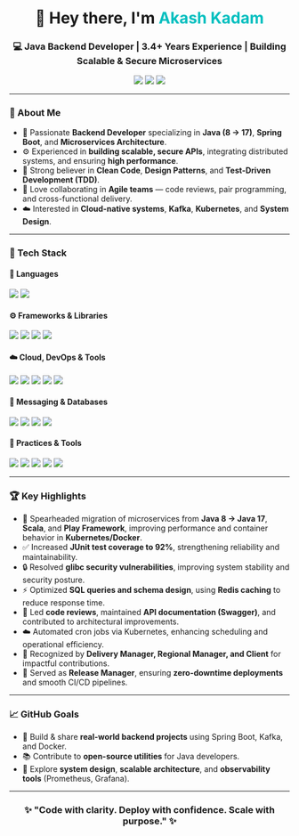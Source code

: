 <!-- Header Section -->
<h1 align="center">👋 Hey there, I'm <span style="color:#00bfbf">Akash Kadam</span> </h1>

<h3 align="center">💻 Java Backend Developer | 3.4+ Years Experience | Building Scalable & Secure Microservices</h3>

<p align="center">
  <a href="https://www.linkedin.com/in/akash-kadam/"><img src="https://img.shields.io/badge/-Akash%20Kadam-blue?style=flat&logo=Linkedin&logoColor=white"/></a>
  <a href="mailto:akash.kadam@example.com"><img src="https://img.shields.io/badge/-akash.kadam%40example.com-red?style=flat&logo=gmail&logoColor=white"/></a>
  <a href="https://github.com/yourusername"><img src="https://img.shields.io/badge/-GitHub-black?style=flat&logo=github"/></a>
</p>

---

### 🚀 About Me  

- 🔧 Passionate **Backend Developer** specializing in **Java (8 → 17)**, **Spring Boot**, and **Microservices Architecture**.  
- ⚙️ Experienced in **building scalable, secure APIs**, integrating distributed systems, and ensuring **high performance**.  
- 🧩 Strong believer in **Clean Code**, **Design Patterns**, and **Test-Driven Development (TDD)**.  
- 🤝 Love collaborating in **Agile teams** — code reviews, pair programming, and cross-functional delivery.  
- ☁️ Interested in **Cloud-native systems**, **Kafka**, **Kubernetes**, and **System Design**.  

---

### 🧰 Tech Stack

#### 💬 Languages
<p>
  <img src="https://img.shields.io/badge/Java-%23ED8B00.svg?style=flat&logo=openjdk&logoColor=white"/> 
  <img src="https://img.shields.io/badge/SQL-%2300758F.svg?style=flat&logo=postgresql&logoColor=white"/>
</p>

#### ⚙️ Frameworks & Libraries
<p>
  <img src="https://img.shields.io/badge/Spring%20Boot-%236DB33F.svg?style=flat&logo=springboot&logoColor=white"/>
  <img src="https://img.shields.io/badge/Hibernate-%23596e9d.svg?style=flat&logo=hibernate&logoColor=white"/>
  <img src="https://img.shields.io/badge/Microservices-%23007ACC.svg?style=flat&logoColor=white"/>
  <img src="https://img.shields.io/badge/JUnit-%2325A162.svg?style=flat&logo=junit5&logoColor=white"/>
</p>

#### ☁️ Cloud, DevOps & Tools
<p>
  <img src="https://img.shields.io/badge/AWS-%23FF9900.svg?style=flat&logo=amazon-aws&logoColor=white"/>
  <img src="https://img.shields.io/badge/Docker-%232496ED.svg?style=flat&logo=docker&logoColor=white"/>
  <img src="https://img.shields.io/badge/Kubernetes-%23326CE5.svg?style=flat&logo=kubernetes&logoColor=white"/>
  <img src="https://img.shields.io/badge/Argo-%23EF7B4D.svg?style=flat&logo=argo&logoColor=white"/>
  <img src="https://img.shields.io/badge/Codefresh-%231FAD8A.svg?style=flat&logo=codefresh&logoColor=white"/>
</p>

#### 📨 Messaging & Databases
<p>
  <img src="https://img.shields.io/badge/Apache%20Kafka-%23231F20.svg?style=flat&logo=apache-kafka&logoColor=white"/>
  <img src="https://img.shields.io/badge/Redis-%23DC382D.svg?style=flat&logo=redis&logoColor=white"/>
  <img src="https://img.shields.io/badge/PostgreSQL-%234169E1.svg?style=flat&logo=postgresql&logoColor=white"/>
  <img src="https://img.shields.io/badge/MySQL-%234479A1.svg?style=flat&logo=mysql&logoColor=white"/>
</p>

#### 🧠 Practices & Tools
<p>
  <img src="https://img.shields.io/badge/RESTful%20APIs-%23007ACC.svg?style=flat&logo=swagger&logoColor=white"/>
  <img src="https://img.shields.io/badge/BDD-%2325A162.svg?style=flat&logoColor=white"/>
  <img src="https://img.shields.io/badge/Clean%20Code-%23FF6F00.svg?style=flat&logoColor=white"/>
  <img src="https://img.shields.io/badge/DSA-%23FF6F00.svg?style=flat&logo=java&logoColor=white"/>
  <img src="https://img.shields.io/badge/Git-%23F05032.svg?style=flat&logo=git&logoColor=white"/>
</p>

---

### 🏆 Key Highlights  

- 🚀 Spearheaded migration of microservices from **Java 8 → Java 17**, **Scala**, and **Play Framework**, improving performance and container behavior in **Kubernetes/Docker**.  
- ✅ Increased **JUnit test coverage to 92%**, strengthening reliability and maintainability.  
- 🔒 Resolved **glibc security vulnerabilities**, improving system stability and security posture.  
- ⚡ Optimized **SQL queries and schema design**, using **Redis caching** to reduce response time.  
- 🧩 Led **code reviews**, maintained **API documentation (Swagger)**, and contributed to architectural improvements.  
- ☁️ Automated cron jobs via Kubernetes, enhancing scheduling and operational efficiency.  
- 🏅 Recognized by **Delivery Manager, Regional Manager, and Client** for impactful contributions.  
- 🚢 Served as **Release Manager**, ensuring **zero-downtime deployments** and smooth CI/CD pipelines.

---

### 📈 GitHub Goals  

- 🌱 Build & share **real-world backend projects** using Spring Boot, Kafka, and Docker.  
- 📚 Contribute to **open-source utilities** for Java developers.  
- 🧩 Explore **system design**, **scalable architecture**, and **observability tools** (Prometheus, Grafana).  

---

<h3 align="center">✨ "Code with clarity. Deploy with confidence. Scale with purpose." ✨</h3>
